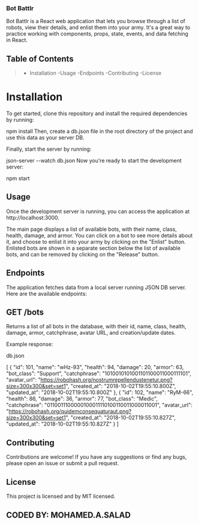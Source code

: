 ### Bot Battlr
Bot Battlr is a React web application that lets you browse through a list of robots, view their details, and enlist them into your army. It's a great way to practice working with components, props, state, events, and data fetching in React.

## Table of Contents
> - Installation
> -Usage
> -Endpoints
> -Contributing
> -License

# Installation
To get started, clone this repository and install the required dependencies by running:

  npm install
Then, create a db.json file in the root directory of the project and use this data as your server DB.

Finally, start the server by running:


  json-server --watch db.json
Now you're ready to start the development server:


  npm start


## Usage
Once the development server is running, you can access the application at http://localhost:3000.

The main page displays a list of available bots, with their name, class, health, damage, and armor. You can click on a bot to see more details about it, and choose to enlist it into your army by clicking on the "Enlist" button. Enlisted bots are shown in a separate section below the list of available bots, and can be removed by clicking on the "Release" button.

## Endpoints
The application fetches data from a local server running JSON DB server. Here are the available endpoints:

## GET /bots
Returns a list of all bots in the database, with their id, name, class, health, damage, armor, catchphrase, avatar URL, and creation/update dates.

Example response:

  db.json

[
  {
    "id": 101,
    "name": "wHz-93",
    "health": 94,
    "damage": 20,
    "armor": 63,
    "bot_class": "Support",
    "catchphrase": "1010010101001101100011000111101",
    "avatar_url": "https://robohash.org/nostrumrepellendustenetur.png?size=300x300&set=set1",
    "created_at": "2018-10-02T19:55:10.800Z",
    "updated_at": "2018-10-02T19:55:10.800Z"
  },
  {
    "id": 102,
    "name": "RyM-66",
    "health": 86,
    "damage": 36,
    "armor": 77,
    "bot_class": "Medic",
    "catchphrase": "0110011100000100011110100110011000011001",
    "avatar_url": "https://robohash.org/quidemconsequaturaut.png?size=300x300&set=set1",
    "created_at": "2018-10-02T19:55:10.827Z",
    "updated_at": "2018-10-02T19:55:10.827Z"
  }
]

## Contributing
Contributions are welcome! If you have any suggestions or find any bugs, please open an issue or submit a pull request.

## License
This project is licensed and by MIT licensed.

## CODED BY: MOHAMED.A.SALAD